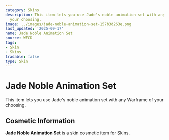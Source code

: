 ```yaml
---
category: Skins
description: This item lets you use Jade's noble animation set with any Warframe of
  your choosing.
image: ../images/jade-noble-animation-set-157b3d263e.png
last_updated: '2025-09-17'
name: Jade Noble Animation Set
source: WFCD
tags:
- Skin
- Skins
tradable: false
type: Skin
---
```


# Jade Noble Animation Set

This item lets you use Jade's noble animation set with any Warframe of your choosing.

## Cosmetic Information

**Jade Noble Animation Set** is a skin cosmetic item for Skins.

